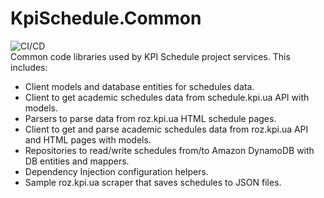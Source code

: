 # KpiSchedule.Common
![CI/CD](https://github.com/noobquire/KpiSchedule.Common/actions/workflows/nuget.yml/badge.svg)  
Common code libraries used by KPI Schedule project services. This includes:
- Client models and database entities for schedules data.
- Client to get academic schedules data from schedule.kpi.ua API with models.
- Parsers to parse data from roz.kpi.ua HTML schedule pages.
- Client to get and parse academic schedules data from roz.kpi.ua API and HTML pages with models.
- Repositories to read/write schedules from/to Amazon DynamoDB with DB entities and mappers.
- Dependency Injection configuration helpers.
- Sample roz.kpi.ua scraper that saves schedules to JSON files.